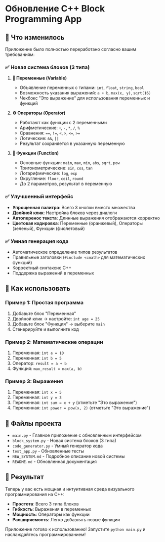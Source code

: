 # Обновление C++ Block Programming App

## 🎯 Что изменилось

Приложение было полностью переработано согласно вашим требованиям:

### ✅ Новая система блоков (3 типа)

1. **📝 Переменные (Variable)**
   - Объявление переменных с типами: `int`, `float`, `string`, `bool`
   - Возможность указания выражений: `a + b`, `max(x, y)`, `sqrt(16)`
   - Чекбокс "Это выражение" для использования переменных и функций

2. **⚙️ Операторы (Operator)**
   - Работают как функции с 2 переменными
   - Арифметические: `+`, `-`, `*`, `/`, `%`
   - Сравнения: `==`, `!=`, `<`, `>`, `<=`, `>=`
   - Логические: `&&`, `||`
   - Результат сохраняется в указанную переменную

3. **🔧 Функции (Function)**
   - Основные функции: `main`, `max`, `min`, `abs`, `sqrt`, `pow`
   - Тригонометрические: `sin`, `cos`, `tan`
   - Логарифмические: `log`, `exp`
   - Округление: `floor`, `ceil`, `round`
   - До 2 параметров, результат в переменную

### ✅ Улучшенный интерфейс

- **Упрощенная палитра**: Всего 3 кнопки вместо множества
- **Двойной клик**: Настройка блоков через диалоги
- **Автоперенос текста**: Длинные выражения отображаются корректно
- **Цветовая кодировка**: Переменные (оранжевый), Операторы (зеленый), Функции (фиолетовый)

### ✅ Умная генерация кода

- Автоматическое определение типов результатов
- Правильные заголовки (`#include <cmath>` для математических функций)
- Корректный синтаксис C++
- Поддержка выражений в переменных

## 🚀 Как использовать

### Пример 1: Простая программа
1. Добавьте блок "Переменная"
2. Двойной клик → настройте: `int age = 25`
3. Добавьте блок "Функция" → выберите `main`
4. Сгенерируйте и выполните код

### Пример 2: Математические операции
1. Переменная: `int a = 10`
2. Переменная: `int b = 5`
3. Оператор: `result = a + b`
4. Функция: `max_result = max(a, b)`

### Пример 3: Выражения
1. Переменная: `int x = 5`
2. Переменная: `int y = 3`
3. Переменная: `int sum = x + y` (отметьте "Это выражение")
4. Переменная: `int power = pow(x, 2)` (отметьте "Это выражение")

## 📁 Файлы проекта

- `main.py` - Главное приложение с обновленным интерфейсом
- `block_system.py` - Новая система блоков (3 типа)
- `code_generator.py` - Умный генератор кода
- `test_app.py` - Обновленные тесты
- `NEW_SYSTEM.md` - Подробное описание новой системы
- `README.md` - Обновленная документация

## 🎉 Результат

Теперь у вас есть мощная и интуитивная среда визуального программирования на C++:

- **Простота**: Всего 3 типа блоков
- **Гибкость**: Выражения в переменных
- **Мощность**: Операторы как функции
- **Расширяемость**: Легко добавлять новые функции

Приложение готово к использованию! Запустите `python main.py` и наслаждайтесь программированием!
